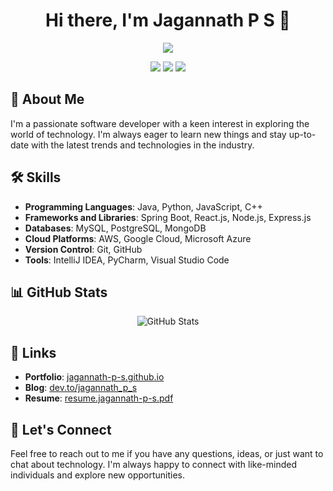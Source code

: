 <h1 align="center">Hi there, I'm Jagannath P S 👋</h1>

<p align="center">
  <a href="https://github.com/jagannath-p-s"><img src="https://readme-typing-svg.herokuapp.com?color=%2336BCF7&center=true&vCenter=true&lines=Passionate+Software+Developer;Always+learning+new+things;Exploring+the+world+of+technology"></a>
</p>

<p align="center">
  <a href="https://www.linkedin.com/in/jagannath-p-s/"><img src="https://img.shields.io/badge/LinkedIn-0077B5?style=for-the-badge&logo=linkedin&logoColor=white"></a>
  <a href="mailto:jagannath.p.s@gmail.com"><img src="https://img.shields.io/badge/Gmail-D14836?style=for-the-badge&logo=gmail&logoColor=white"></a>
  <a href="https://twitter.com/jagannath_p_s"><img src="https://img.shields.io/badge/Twitter-1DA1F2?style=for-the-badge&logo=twitter&logoColor=white"></a>
</p>

## 🚀 About Me

I'm a passionate software developer with a keen interest in exploring the world of technology. I'm always eager to learn new things and stay up-to-date with the latest trends and technologies in the industry.

## 🛠️ Skills

- **Programming Languages**: Java, Python, JavaScript, C++
- **Frameworks and Libraries**: Spring Boot, React.js, Node.js, Express.js
- **Databases**: MySQL, PostgreSQL, MongoDB
- **Cloud Platforms**: AWS, Google Cloud, Microsoft Azure
- **Version Control**: Git, GitHub
- **Tools**: IntelliJ IDEA, PyCharm, Visual Studio Code

## 📊 GitHub Stats

<p align="center">
  <img src="https://github-readme-stats.vercel.app/api?username=jagannath-p-s&show_icons=true&theme=radical" alt="GitHub Stats">
</p>

## 🔗 Links

- **Portfolio**: [jagannath-p-s.github.io](https://jagannath-p-s.github.io/)
- **Blog**: [dev.to/jagannath_p_s](https://dev.to/jagannath_p_s)
- **Resume**: [resume.jagannath-p-s.pdf](https://resume.jagannath-p-s.pdf)

## 🤝 Let's Connect

Feel free to reach out to me if you have any questions, ideas, or just want to chat about technology. I'm always happy to connect with like-minded individuals and explore new opportunities.
